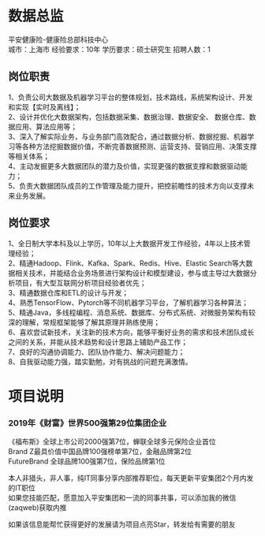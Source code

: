 # 数据总监
平安健康险-健康险总部科技中心  
城市：上海市 经验要求：10年 学历要求：硕士研究生  招聘人数：1

## 岗位职责
1、负责公司大数据及机器学习平台的整体规划，技术路线，系统架构设计、开发和实现【实时及离线】；   
2、设计并优化大数据架构，包括数据采集、数据治理、数据安全、 数据仓库、数据应用、算法应用等；   
3、深入了解实际业务，与业务部门高效配合，通过数据分析、数据挖掘、机器学习等各种方法挖掘数据价值，不断完善数据预测、运营支持、营销应用、决策支撑等相关体系；   
4、主动发掘更多大数据团队的潜力及价值，实现更强的数据支撑和数据驱动能力；   
5、负责大数据团队成员的工作管理及能力提升，把控前瞻性的技术方向以支撑未来业务发展。

## 岗位要求
1、全日制大学本科及以上学历，10年以上大数据开发工作经验，4年以上技术管理经验；   
2、精通Hadoop、Flink、Kafka、Spark、Redis、Hive、Elastic Search等大数据相关技术，并能结合业务场景进行架构设计和模型建设，参与或主导过大数据分析项目，有大型互联网分析项目经验者优先；   
3、精通数据仓库和ETL的设计与开发；   
4、熟悉TensorFlow、Pytorch等不同机器学习平台，了解机器学习各种算法；   
5、精通Java，多线程编程、消息系统、数据库、分布式系统、对微服务架构有较深的理解，常规框架能够了解其原理并熟练使用；   
6、喜欢尝试新技术，关注新的技术方向，能够平衡好业务的需求和技术团队成长之间的关系，并能从技术趋势和设计思路上辅助产品工作；   
7、良好的沟通协调能力、团队协作能力、解决问题能力；   
8、自我驱动能力强，踏实勤勉，对有挑战的问题充满激情。

# 项目说明

### 2019年《财富》世界500强第29位集团企业
《福布斯》全球上市公司2000强第7位，蝉联全球多元保险企业首位  
Brand Z最具价值中国品牌100强榜单第7位，金融品牌第2位  
FutureBrand 全球品牌100强第7位，保险品牌第1位

本人非猎头，非人事，纯IT同事分享内部推荐职位，每天更新平安集团2个月内发的IT职位  
如果您技能匹配，愿意加入平安集团和一流的同事共事，可以添加我的微信(zaqweb)获取内推 

如果该信息能帮忙获得更好的发展请为项目点亮Star，转发给有需要的朋友




